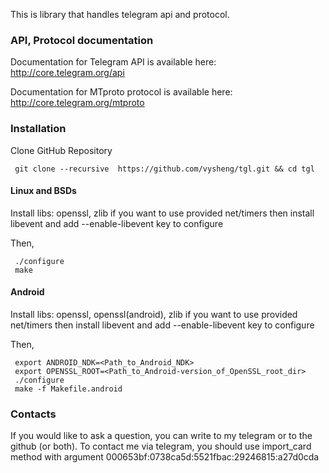 This is library that handles telegram api and protocol.

### API, Protocol documentation

Documentation for Telegram API is available here: http://core.telegram.org/api

Documentation for MTproto protocol is available here: http://core.telegram.org/mtproto

### Installation

Clone GitHub Repository

     git clone --recursive  https://github.com/vysheng/tgl.git && cd tgl

#### Linux and BSDs

Install libs: openssl, zlib
if you want to use provided net/timers then install libevent and add --enable-libevent key to configure

Then,

     ./configure
     make

#### Android
Install libs: openssl, openssl(android), zlib
if you want to use provided net/timers then install libevent and add --enable-libevent key to configure

Then,

     export ANDROID_NDK=<Path_to_Android_NDK>
     export OPENSSL_ROOT=<Path_to_Android-version_of_OpenSSL_root_dir>
     ./configure
     make -f Makefile.android


### Contacts 
If you would like to ask a question, you can write to my telegram or to the github (or both). To contact me via telegram, you should use import_card method with argument 000653bf:0738ca5d:5521fbac:29246815:a27d0cda

